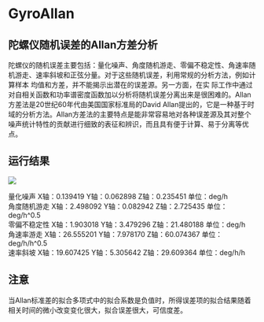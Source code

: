 # GyroAllan

## 陀螺仪随机误差的Allan方差分析

陀螺仪的随机误差主要包括：量化噪声、角度随机游走、零偏不稳定性、角速率随机游走、速率斜坡和正弦分量。对于这些随机误差，利用常规的分析方法，例如计算样本 均值和方差，并不能揭示出潜在的误差源。另一方面，在实 际工作中通过对自相关函数和功率谱密度函数加以分析将随机误差分离出来是很困难的。Allan方差法是20世纪60年代由美国国家标准局的David Allan提出的，它是一种基于时域的分析方法。Allan方差法的主要特点是能非常容易地对各种误差源及其对整个噪声统计特性的贡献进行细致的表征和辨识，而且具有便于计算、易于分离等优点。 <br>

## 运行结果

![](https://github.com/XinLiGitHub/GyroAllan/raw/master/bmp.bmp) <br>

量化噪声      X轴：0.139419 Y轴：0.062898 Z轴：0.235451  单位：deg/h <br>
角度随机游走  X轴：2.498092 Y轴：0.082942 Z轴：2.725435  单位：deg/h^0.5 <br>
零偏不稳定性  X轴：1.903018 Y轴：3.479296 Z轴：21.480188  单位：deg/h <br>
角速率游走    X轴：26.555201 Y轴：7.978170 Z轴：60.074367  单位：deg/h/h^0.5 <br>
速率斜坡      X轴：19.607425 Y轴：5.305642 Z轴：29.609364  单位：deg/h/h <br>

## 注意

当Allan标准差的拟合多项式中的拟合系数是负值时，所得误差项的拟合结果随着相关时间的微小改变变化很大，拟合误差很大，可信度差。
